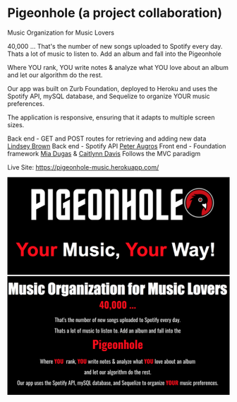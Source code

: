 # Pigeonhole (a project collaboration)

Music Organization for Music Lovers

40,000 ... 
That's the number of new songs uploaded to Spotify every day.
Thats a lot of music to listen to. Add an album and fall into the 
Pigeonhole

Where YOU rank, YOU write notes & analyze what YOU love about an album and let our algorithm do the rest.

Our app was built on Zurb Foundation, deployed to Heroku and uses the Spotify API, mySQL database, and Sequelize to organize YOUR music preferences.

The application is responsive, ensuring that it adapts to multiple screen sizes.


Back end - GET and POST routes for retrieving and adding new data [Lindsey Brown](https://github.com/libersword)
Back end - Spotify API [Peter Augros](https://github.com/peteraugros)
Front end - Foundation framework [Mia Dugas](https://github.com/miadugas) & [Caitlynn Davis](https://github.com/davicait)
Follows the MVC paradigm 

 Live Site: https://pigeonhole-music.herokuapp.com/
 
![Image of Pigeonhole](https://github.com/miadugas/Pigeonhole/blob/master/repo_images/logo.png)
![Image of Pigeonhole- about](https://github.com/miadugas/Pigeonhole/blob/master/repo_images/descript.png)